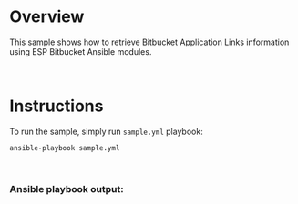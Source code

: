 # Overview

This sample shows how to retrieve Bitbucket Application Links information using ESP Bitbucket Ansible modules.

<br>

# Instructions

To run the sample, simply run `sample.yml` playbook:

```bash
ansible-playbook sample.yml
```

<br>

### Ansible playbook output:

```
```